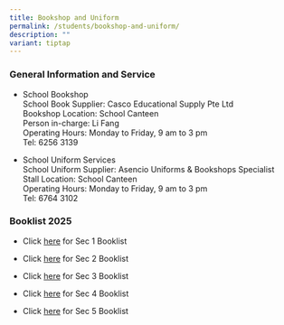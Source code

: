 ```yaml
---
title: Bookshop and Uniform
permalink: /students/bookshop-and-uniform/
description: ""
variant: tiptap
---
```

<h3>General Information and Service</h3>
<ul>
<li>
<p>School Bookshop
<br>School Book Supplier: Casco Educational Supply Pte Ltd
<br>Bookshop Location: School Canteen
<br>Person in-charge: Li Fang
<br>Operating Hours: Monday to Friday, 9 am to 3 pm
<br>Tel: 6256 3139</p>
</li>
<li>
<p>School Uniform Services
<br>School Uniform Supplier: Asencio Uniforms &amp; Bookshops Specialist
<br>Stall Location: School Canteen
<br>Operating Hours: Monday to Friday, 9 am to 3 pm
<br>Tel: 6764 3102</p>
</li>
</ul>
<h3>Booklist 2025</h3>
<ul data-tight="true" class="tight">
<li>
<p>Click <a href="/files/Booklist/sec1_2025.pdf" rel="noopener noreferrer nofollow" target="_blank">here</a> for
Sec 1 Booklist</p>
</li>
<li>
<p>Click <a href="/files/Booklist/sec2_2025.pdf" rel="noopener nofollow" target="_blank">here</a> for
Sec 2 Booklist</p>
</li>
<li>
<p>Click <a href="/files/Booklist/sec3_2025.pdf" rel="noopener nofollow" target="_blank">here</a> for
Sec 3 Booklist</p>
</li>
<li>
<p>Click <a href="/files/Booklist/sec4_2025.pdf" rel="noopener nofollow" target="_blank">here</a> for
Sec 4 Booklist</p>
</li>
<li>
<p>Click <a href="/files/Booklist/sec5_2025.pdf" rel="noopener nofollow" target="_blank">here</a> for
Sec 5 Booklist</p>
</li>
</ul>
<p></p>